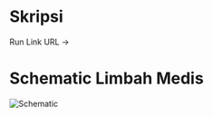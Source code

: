# Skripsi
Run Link URL ->

# Schematic Limbah Medis
![Schematic](https://github.com/SatyaDanutama/Skripsi/assets/102646069/9a678baf-d0b8-422a-855c-69a7ca1a4681)
